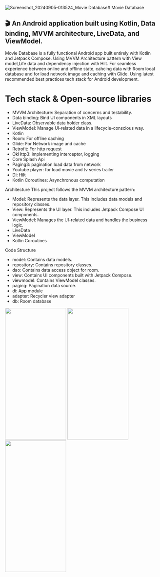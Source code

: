 ![Screenshot_20240905-013524_Movie Database](https://github.com/user-attachments/assets/bffa4ade-2d51-4bf6-bb01-492e7f13066a)# Movie Database
## 🎬 An Android application built using Kotlin, Data binding, MVVM architecture, LiveData, and ViewModel.

Movie Database is a fully functional Android app built entirely with Kotlin and Jetpack Compose. Using MVVM Architecture pattern with View model,Life data and dependency injection with Hilt. For seamless experience between online and offline state, cahcing data with Room local database and for load network image and caching with Glide. Using latest recommended best practices tech stack for Android development. 

# Tech stack & Open-source libraries
- MVVM Architecture: Separation of concerns and testability.
- Data binding: Bind UI components in XML layouts
- LiveData: Observable data holder class.
- ViewModel: Manage UI-related data in a lifecycle-conscious way.
- Kotlin
- Room: For offline caching
- Glide: For Network image and cache
- Retrofit: For http request
- OkHttp3: implementing interceptor, logging
- Core Splash Api
- Paging3: pagination load data from network
- Youtube player: for load movie and tv series trailer
- Di: Hilt
- Kotlin Coroutines: Asynchronous computation

Architecture
This project follows the MVVM architecture pattern:
- Model: Represents the data layer. This includes data models and repository classes.
- View: Represents the UI layer. This includes Jetpack Compose UI components.
- ViewModel: Manages the UI-related data and handles the business logic.
- LiveData
- ViewModel
- Kotlin Coroutines

Code Structure
- model: Contains data models.
- repository: Contains repository classes.
- dao: Contains data access object for room.
- view: Contains UI components built with Jetpack Compose.
- viewmodel: Contains ViewModel classes.
- paging: Pagination data source.
- di: App module
- adapter: Recycler view adapter
- db: Room database

<img src="https://github.com/user-attachments/assets/e380e5e0-f13b-431f-8546-f8412c80d448" width="200" height="430">  <img src="https://github.com/user-attachments/assets/5be53e68-7911-4034-a003-b75e94733a64" width="200" height="430">  <img src="https://github.com/user-attachments/assets/c4c9f421-50d8-403f-9345-a6bd4ab0b94c" width="200" height="430">

